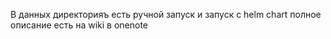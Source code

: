 В данных директорияъ есть ручной запуск и запуск с helm chart полное описание есть на wiki в onenote
